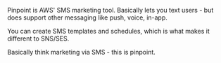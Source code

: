 Pinpoint is AWS' SMS marketing tool. Basically lets you text users - but does support other messaging like push, voice, in-app.

You can create SMS templates and schedules, which is what makes it different to SNS/SES.

Basically think marketing via SMS - this is pinpoint.